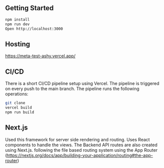 
## Getting Started

```bash
npm install
npm run dev
Open http://localhost:3000
```

## Hosting

https://meta-test-ashy.vercel.app/

## CI/CD 

There is a short CI/CD pipeline setup using Vercel. The pipeline is triggered on every push to the main branch. The pipeline runs the following operations:

```bash
git clone
vercel build
npm run build
```

## Next.js

Used this framework for server side rendering and routing. Uses React components to handle the views. The Backend API routes are also created using Next.js. following the file based routing system using the App Router (https://nextjs.org/docs/app/building-your-application/routing#the-app-router)